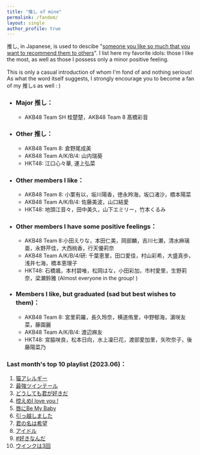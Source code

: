 ```yaml
---
title: "推し of mine"
permalink: /fandom/
layout: single
author_profile: true
---
```


推し, in Japanese, is used to descibe "[someone you like so much that you want to recommend them to others](https://ja.wikipedia.org/wiki/%E6%8E%A8%E3%81%97)". I list here my favorite idols: those I like the most, as well as those I possess only a minor positive feeling.  
\
This is only a casual introduction of whom I'm fond of and nothing serious! As what the word itself suggests, I strongly encourage you to become a fan of my 推しs as well : \)  

* ### Major 推し：  
    * AKB48 Team SH 桂楚楚，AKB48 Team 8 髙橋彩音

* ### Other 推し：  
    * AKB48 Team 8: 倉野尾成美
    * AKB48 Team A/K/B/4: 山内瑞葵  
    * HKT48: 江口心々華, 運上弘菜

* ### Other members I like：  
    * AKB48 Team 8: 小栗有以，坂川陽香，徳永羚海，坂口渚沙，橋本陽菜
    * AKB48 Team A/K/B/4: 佐藤美波，山口結愛
    * HKT48: 地頭江音々，田中美久，山下エミリー，竹本くるみ

* ### Other members I have some positive feelings：  
    * AKB48 Team 8:小田えりな，本田仁美，岡部麟，吉川七瀬，清水麻璃亜，永野芹佳，大西桃香，行天優莉奈
    * AKB48 Team A/K/B/4/研: 千葉恵里，田口愛佳，村山彩希，大盛真歩，浅井七海，橋本恵理子
    * HKT48: 石橋颯，本村碧唯，松岡はな，小田彩加，市村愛里，生野莉奈，梁瀬鈴雅 (Almost everyone in the group! )
    
* ### Members I like, but graduated (sad but best wishes to them)：  
    * AKB48 Team 8: 宮里莉羅，長久玲奈，横道侑里，中野郁海，濵咲友菜，藤園麗
    * AKB48 Team A/K/B/4: 渡辺麻友
    * HKT48: 宮脇咲良，松本日向，水上凜巳花，渡部愛加里，矢吹奈子，後藤陽菜乃



### Last month's top 10 playlist (2023.06)：
1. [猫アレルギー](https://open.spotify.com/track/6MCAUevCAr5U5aQaJK0FOm)  
2. [最強ツインテール](https://open.spotify.com/track/340UFWReVkIEJRr0nfnl1Y)  
3. [どうしても君が好きだ](https://open.spotify.com/track/42UvuSbUFiEM7kW2CEkQEN)  
4. [控えめI love you !](https://open.spotify.com/track/0Zu1VrL45ZEvYYnpOCiPGB)  
5. [唇にBe My Baby](https://open.spotify.com/track/1KdAnonsgEJOzOM6lLWcbf)  
6. [引っ越しました](https://open.spotify.com/track/4waGFpTJwxR3vtyzPDy5an)  
7. [君の名は希望](https://open.spotify.com/track/6v3finV0liJQHlG3op1oy0)  
8. [アイドル](https://open.spotify.com/track/7ovUcF5uHTBRzUpB6ZOmvt)  
9. [#好きなんだ](https://open.spotify.com/track/00hKXSYPI5E92fnC6uRidD)  
10. [ウインクは3回](https://open.spotify.com/track/2IZOrNDFkxomZqyPlxNPQG)  